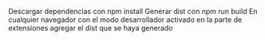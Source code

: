 Descargar dependencias con npm install
Generar dist con npm run build
En cualquier navegador con el modo desarrollador activado en la parte de extensiones agregar el dist que se haya generado